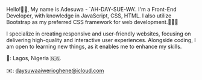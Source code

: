 Hello!👋🏾, My name is Adesuwa - `AH-DAY-SUE-WA'. I'm a Front-End Developer, with knowledge in JavaScript, CSS, HTML. I also utilize Bootstrap as my preferred CSS framework for web development.👩🏽‍💻

I specialize in creating responsive and user-friendly websites, focusing on delivering high-quality and interactive user experiences. Alongside coding, I am open to learning new things, as it enables me to enhance my skills.

📍: Lagos, Nigeria 🇳🇬.

✉️: daysuwaaiwerioghene@icloud.com
<!--- 
Aiwerioghene/Aiwerioghene is a ✨ special ✨ repository because its `README.md` (this file) appears on your GitHub profile.
You can click the Preview link to take a look at your changes.
--->

